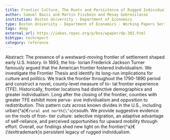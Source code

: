 ```yaml
---
title: Frontier Culture, The Roots and Persistence of Rugged Individualism in the United States
author: Samuel Bazzi and Martin Fiszbein and Mesay Gebresilasse
institution: Boston University - Department of Economics
type: Boston University - Department of Economics - Working Papers Series
tags: deep
external_url: https://ideas.repec.org/p/bos/wpaper/dp-302.html
bibtype: techreport
category: reference
---
```

Abstract: The presence of a westward-moving frontier of settlement shaped early U.S. history. In 1893, the his- torian Frederick Jackson Turner famously argued that the American frontier fostered individualism. We investigate the Frontier Thesis and identify its long-run implications for culture and politics. We track the frontier throughout the 1790-1890 period and construct a novel, county-level measure of to- tal frontier experience (TFE). Historically, frontier locations had distinctive demographics and greater individualism. Long after the closing of the frontier, counties with greater TFE exhibit more perva- sive individualism and opposition to redistribution. This pattern cuts across known divides in the U.S., including urban{\^a}€``rural and north{\^a}€``south. We provide suggestive evidence on the roots of fron- tier culture: selective migration, an adaptive advantage of self-reliance, and perceived opportunities for upward mobility through effort. Overall, our findings shed new light on the frontier{\^a}€{\texttrademark}s persistent legacy of rugged individualism.
